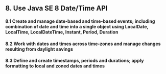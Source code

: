 ## 8. Use Java SE 8 Date/Time API
#### 8.1 Create and manage date-based and time-based events; including combination of date and time into a single object using  LocalDate, LocalTime, LocalDateTime, Instant, Period, Duration

#### 8.2 Work with dates and times across time-zones and manage changes resulting from daylight savings

#### 8.3 Define and create timestamps, periods and durations; apply formatting to local and zoned dates and times
